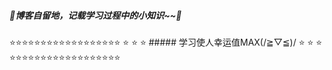 ##### 🌸博客自留地，记载学习过程中的小知识~~🌸













 ⭐⭐⭐⭐⭐⭐⭐⭐⭐⭐⭐⭐⭐⭐⭐⭐⭐⭐ 
 ⭐                                        ⭐ 
 ⭐   ##### 学习使人幸运值MAX(/≧▽≦)/      ⭐ 
 ⭐                                        ⭐ 
 ⭐⭐⭐⭐⭐⭐⭐⭐⭐⭐⭐⭐⭐⭐⭐⭐⭐⭐ 
